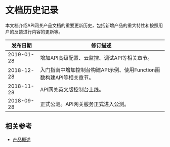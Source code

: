 # 文档历史记录

本文档介绍API网关产品文档的重要更新历史，包括新增产品的重大特性和按照用户的反馈进行内容的更新等。

|  发布日期  |  修订描述      |
|-|-|
|  2019-01-28  | 增加API高级配置、云监控、调试API等相关章节。 |
|  2018-12-28  | 入门指南中增加控制台构建API示例、使用Function函数构建API等相关章节。 |
|  2018-11-28  | API网关英文版控制台上线。 |
|  2018-09-28  | 正式公测。API网关服务正式进入公测。 |


## 相关参考

- [产品概述](../Introduction/Product-Overview.md)

